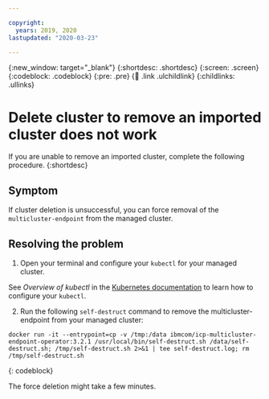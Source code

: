 ```yaml
---

copyright:
  years: 2019, 2020
lastupdated: "2020-03-23"

---
```


{:new_window: target="_blank"}
{:shortdesc: .shortdesc}
{:screen: .screen}
{:codeblock: .codeblock}
{:pre: .pre}
{:child: .link .ulchildlink}
{:childlinks: .ullinks}

# Delete cluster to remove an imported cluster does not work

If you are unable to remove an imported cluster, complete the following procedure.
{:shortdesc}

## Symptom

If cluster deletion is unsuccessful, you can force removal of the `multicluster-endpoint` from the managed cluster.

## Resolving the problem

1. Open your terminal and configure your `kubectl` for your managed cluster.

  See _Overview of kubectl_ in the [Kubernetes documentation](https://kubernetes.io/docs/reference/kubectl/overview/) to learn how to configure your `kubectl`.
  
2. Run the following `self-destruct` command to remove the multicluster-endpoint from your managed cluster:
  
  ```
  docker run -it --entrypoint=cp -v /tmp:/data ibmcom/icp-multicluster-endpoint-operator:3.2.1 /usr/local/bin/self-destruct.sh /data/self-destruct.sh; /tmp/self-destruct.sh 2>&1 | tee self-destruct.log; rm /tmp/self-destruct.sh 
  ```
  {: codeblock}
  
  The force deletion might take a few minutes.
